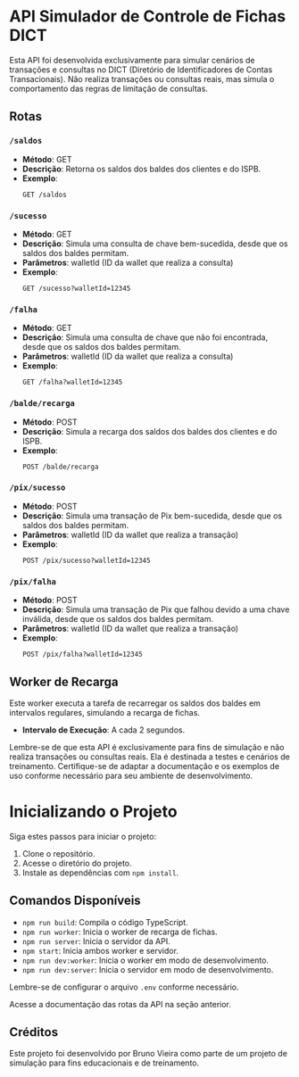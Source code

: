 # API Simulador de Controle de Fichas DICT

Esta API foi desenvolvida exclusivamente para simular cenários de transações e consultas no DICT (Diretório de Identificadores de Contas Transacionais). Não realiza transações ou consultas reais, mas simula o comportamento das regras de limitação de consultas.

## Rotas

### `/saldos`

- **Método**: GET
- **Descrição**: Retorna os saldos dos baldes dos clientes e do ISPB.
- **Exemplo**:
  ```http
  GET /saldos
  ```

### `/sucesso`

- **Método**: GET
- **Descrição**: Simula uma consulta de chave bem-sucedida, desde que os saldos dos baldes permitam.
- **Parâmetros**: walletId (ID da wallet que realiza a consulta)
- **Exemplo**:
  ```http
  GET /sucesso?walletId=12345
  ```

### `/falha`

- **Método**: GET
- **Descrição**: Simula uma consulta de chave que não foi encontrada, desde que os saldos dos baldes permitam.
- **Parâmetros**: walletId (ID da wallet que realiza a consulta)
- **Exemplo**:
  ```http
  GET /falha?walletId=12345
  ```

### `/balde/recarga`

- **Método**: POST
- **Descrição**: Simula a recarga dos saldos dos baldes dos clientes e do ISPB.
- **Exemplo**:
  ```http
  POST /balde/recarga
  ```

### `/pix/sucesso`

- **Método**: POST
- **Descrição**: Simula uma transação de Pix bem-sucedida, desde que os saldos dos baldes permitam.
- **Parâmetros**: walletId (ID da wallet que realiza a transação)
- **Exemplo**:
  ```http
  POST /pix/sucesso?walletId=12345
  ```

### `/pix/falha`

- **Método**: POST
- **Descrição**: Simula uma transação de Pix que falhou devido a uma chave inválida, desde que os saldos dos baldes permitam.
- **Parâmetros**: walletId (ID da wallet que realiza a transação)
- **Exemplo**:
  ```http
  POST /pix/falha?walletId=12345
  ```

## Worker de Recarga

Este worker executa a tarefa de recarregar os saldos dos baldes em intervalos regulares, simulando a recarga de fichas.

- **Intervalo de Execução**: A cada 2 segundos.

Lembre-se de que esta API é exclusivamente para fins de simulação e não realiza transações ou consultas reais. Ela é destinada a testes e cenários de treinamento. Certifique-se de adaptar a documentação e os exemplos de uso conforme necessário para seu ambiente de desenvolvimento.


# Inicializando o Projeto

Siga estes passos para iniciar o projeto:

1. Clone o repositório.
2. Acesse o diretório do projeto.
3. Instale as dependências com `npm install`.

## Comandos Disponíveis

- `npm run build`: Compila o código TypeScript.
- `npm run worker`: Inicia o worker de recarga de fichas.
- `npm run server`: Inicia o servidor da API.
- `npm start`: Inicia ambos worker e servidor.
- `npm run dev:worker`: Inicia o worker em modo de desenvolvimento.
- `npm run dev:server`: Inicia o servidor em modo de desenvolvimento.

Lembre-se de configurar o arquivo `.env` conforme necessário.

Acesse a documentação das rotas da API na seção anterior.

## Créditos

Este projeto foi desenvolvido por Bruno Vieira como parte de um projeto de simulação para fins educacionais e de treinamento.
